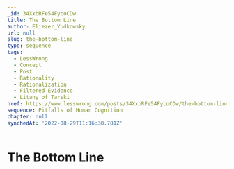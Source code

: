 ```yaml
---
_id: 34XxbRFe54FycoCDw
title: The Bottom Line
author: Eliezer_Yudkowsky
url: null
slug: the-bottom-line
type: sequence
tags:
  - LessWrong
  - Concept
  - Post
  - Rationality
  - Rationalization
  - Filtered Evidence
  - Litany of Tarski
href: https://www.lesswrong.com/posts/34XxbRFe54FycoCDw/the-bottom-line
sequence: Pitfalls of Human Cognition
chapter: null
synchedAt: '2022-08-29T11:16:38.781Z'
---
```

# The Bottom Line

